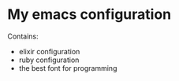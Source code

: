 # My emacs configuration
Contains:
 - elixir configuration
 - ruby configuration
 - the best font for programming
